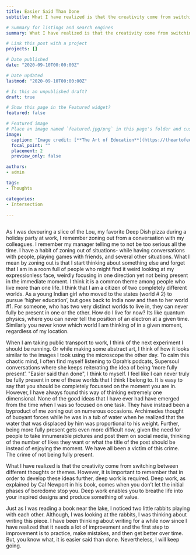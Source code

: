 ```yaml
---
title: Easier Said Than Done 
subtitle: What I have realized is that the creativity come from switching between different thoughts or themes. However, in order to develop these ideas further, deep work is required. Deep work, as explained by Cal Newport in his book, comes when you don’t let the initial phases of boredome stop you.

# Summary for listings and search engines
summary: What I have realized is that the creativity come from switching between different thoughts or themes. However, in order to develop these ideas further, deep work is required. Deep work, as explained by Cal Newport in his book, comes when you don’t let the initial phases of boredome stop you.

# Link this post with a project
projects: []

# Date published
date: "2020-09-10T00:00:00Z"

# Date updated
lastmod: "2020-09-10T00:00:00Z"

# Is this an unpublished draft?
draft: true

# Show this page in the Featured widget?
featured: false

# Featured image
# Place an image named `featured.jpg/png` in this page's folder and customize its options here.
image:
  caption: 'Image credit: [**The Art of Education**](https://theartofeducation.edu/2017/08/15/essential-framework-teaching-creativity/)'
  focal_point: ""
  placement: 2
  preview_only: false

authors:
- admin

tags:
- Thoughts

categories:
- Intersection

---
```


##  

As I was devouring a slice of the Lou, my favorite Deep Dish pizza during a holiday party at work, I remember zoning out from a conversation with my colleagues. I remember my manager telling me to not be too serious all the time. I have a habit of zoning out of situations- while having conversations with people, playing games with friends, and several other situations. What I mean by zoning out is that I start thinking about something else and forget that I am in a room full of people who might find it weird looking at my expressionless face, weirdly focusing in one direction yet not being present in the immediate moment. I think it is a common theme among people who live more than one life. I think that I am a citizen of two completely different worlds. As a young Indian girl who moved to the states (world # 2) to pursue ‘higher education’, but goes back to India now and then to her world #1. For someone, who has two very distinct worlds to live in, they can never fully be present in one or the other. How do I live for now? Its like quantum physics, where you can never tell the position of an electron at a given time. Similarly you never know which world I am thinking of in a given moment, regardless of my location.

When I am taking public transport to work, I think of the next experiment I should be running. Or while making some abstract art, I think of how it looks similar to the images I took using the microscope the other day. To calm this chaotic mind, I often find myself listening to Oprah’s podcats, Supersoul conversations where she keeps reiterating the idea of being ‘more fully present’. "Easier said than done", I think to myself. I feel like I can never truly be fully present in one of these worlds that I think I belong to. It is easy to say that you should be completely focussed on the moment you are in. However, I have always found this way of thinking extremely one dimensional. None of the good ideas that I have ever had have emerged from the time when I was so focused on one task. They have instead been a byproduct of me zoning out on numerous occasions. Archimedes thought of buoyant forces while he was in a tub of water when he realized that the water that was displaced by him was proportional to his weight. Further, being more fully present gets even more difficult now, given the need for people to take innumerable pictures and post them on social media, thinking of the number of likes they want or what the title of the post should be instead of enjoying the moment. We have all been a victim of this crime. The crime of not being fully present.

What I have realized is that the creativity come from switching between different thoughts or themes. However, it is important to remember that in order to develop these ideas further, deep work is required. Deep work, as explained by Cal Newport in his book, comes when you don’t let the initial phases of boredome stop you. Deep work enables you to breathe life into your inspired designs and produce something of value.

Just as I was reading a book near the lake, I noticed two little rabbits playing with each other. Although, I was looking at the rabbits, I was thinking about writing this piece. I have been thinking about writing for a while now since I have realized that it needs a lot of improvement and the first step to improvement is to practice, make mistakes, and then get better over time. But, you know what, it is easier said than done. Nevertheless, I will keep going.

